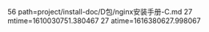 56 path=project/install-doc/D包/nginx安装手册-C.md
27 mtime=1610030751.380467
27 atime=1616380627.998067
